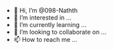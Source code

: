 - 👋 Hi, I’m @098-Nathth
- 👀 I’m interested in ...
- 🌱 I’m currently learning ...
- 💞️ I’m looking to collaborate on ...
- 📫 How to reach me ...

<!---
098-Nathth/098-Nathth is a ✨ special ✨ repository because its `README.md` (this file) appears on your GitHub profile.
You can click the Preview link to take a look at your changes.
--->
